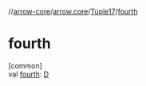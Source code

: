 //[arrow-core](../../../index.md)/[arrow.core](../index.md)/[Tuple17](index.md)/[fourth](fourth.md)

# fourth

[common]\
val [fourth](fourth.md): [D](index.md)
